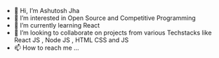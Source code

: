 - 👋 Hi, I’m Ashutosh Jha
- 👀 I’m interested in Open Source and Competitive Programming
- 🌱 I’m currently learning React
- 💞️ I’m looking to collaborate on projects from various Techstacks like React JS , Node JS , HTML CSS and JS 
- 📫 How to reach me ...
      

<!---
ashu-jha-00/ashu-jha-00 is a ✨ special ✨ repository because its `README.md` (this file) appears on your GitHub profile.
You can click the Preview link to take a look at your changes.
--->
